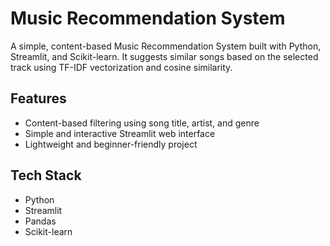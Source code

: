# Music Recommendation System

A simple, content-based Music Recommendation System built with Python, Streamlit, and Scikit-learn. It suggests similar songs based on the selected track using TF-IDF vectorization and cosine similarity.

## Features
- Content-based filtering using song title, artist, and genre
- Simple and interactive Streamlit web interface
- Lightweight and beginner-friendly project

## Tech Stack
- Python
- Streamlit
- Pandas
- Scikit-learn


